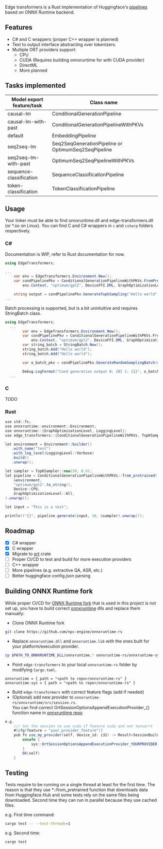 Edge transformers is a Rust implementation of Huggingface's 
[pipelines](https://huggingface.co/docs/transformers/main/en/quicktour#pipeline) 
based on ONNX Runtime backend.

## Features

- C# and C wrappers (proper C++ wrapper is planned)
- Text to output interface abstracting over tokenizers.
- Multiple ORT providers support:
  - CPU
  - CUDA (Requires building onnxruntime for with CUDA provider)
  - DirectML 
  - More planned

## Tasks implemented

| Model export feature/task | Class name                                          |
|---------------------------|-----------------------------------------------------|  
| causal-lm                 | ConditionalGenerationPipeline                       |  
| causal-lm-with-past	    | ConditionalGenerationPipelineWithPKVs               |
| default	                | EmbeddingPipeline                                   |
| seq2seq-lm                | Seq2SeqGenerationPipeline or OptimumSeq2SeqPipeline |
| seq2seq-lm-with-past	    |  OptimumSeq2SeqPipelineWithPKVs                     |
| sequence-classification	| SequenceClassificationPipeline                      |
| token-classification      | TokenClassificationPipeline                         |  



## Usage

Your linker must be able to find onnxruntime.dll and edge-transformers.dll (or *.so on Linux).
You can find C and C# wrappers in `c` and `csharp` folders respectively.

### C#

Documentation is WIP, refer to Rust documentation for now.

```csharp
using EdgeTransformers;

...
    var env = EdgeTransformers.Environment.New();
    var condPipelinePkv = ConditionalGenerationPipelineWithPKVs.FromPretrained(
        env.Context, "optimum/gpt2", DeviceFFI.DML, GraphOptimizationLevelFFI.All);

    string output = condPipelinePkv.GenerateTopkSampling("Hello world", 10, 5, 0.5f);
...
```

Batch processing is supported, but is a bit unintuitive and requires StringBatch class.

```csharp
using EdgeTransformers;
  ...
        var env = EdgeTransformers.Environment.New();
        var condPipelinePkv = ConditionalGenerationPipelineWithPKVs.FromPretrained(
            env.Context, "optimum/gpt2", DeviceFFI.DML, GraphOptimizationLevelFFI.All);
        var string_batch = StringBatch.New();
        string_batch.Add("Hello world");
        string_batch.Add("Hello world");

        var o_batch_pkv = condPipelinePkv.GenerateRandomSamplingBatch(string_batch.Context, 10, 0.5f);

        Debug.LogFormat("Cond generation output 0: {0} 1: {1}", o_batch_pkv[0].ascii_string, o_batch_pkv[1].ascii_string);
  ...
```


### C

TODO

### Rust

```csharp
use std::fs;
use onnxruntime::environment::Environment;
use onnxruntime::{GraphOptimizationLevel, LoggingLevel};
use edge_transformers::{ConditionalGenerationPipelineWithPKVs, TopKSampler, Device};

let environment = Environment::builder()
   .with_name("test")
   .with_log_level(LoggingLevel::Verbose)
   .build()
   .unwrap();

let sampler = TopKSampler::new(50, 0.9);
let pipeline = ConditionalGenerationPipelineWithPKVs::from_pretrained(
    &environment,
    "optimum/gpt2".to_string(),
    Device::CPU,
    GraphOptimizationLevel::All,
).unwrap();

let input = "This is a test";

println!("{}", pipeline.generate(input, 10, &sampler).unwrap());
```

## Roadmap

- [x] C# wrapper
- [x] C wrapper
- [x] Migrate to [ort](https://github.com/pykeio/ort) crate
- [ ] Proper CI/CD to test and build for more execution providers
- [ ] C++ wrapper
- [ ] More pipelines (e.g. extractive QA, ASR, etc.)
- [ ] Better huggingface config.json parsing

## Building ONNX Runtime fork

While proper CI/CD for [ONNX Runtime fork](https://github.com/npc-engine/onnxruntime-rs) 
that is used in this project is not set up, you have to build correct 
[onnxruntime](https://onnxruntime.ai/) dlls and replace them manually:

- Clone ONNX Runtime fork
```bash
git clone https://github.com/npc-engine/onnxruntime-rs
```
- Replace `onnxruntime.dll` and `onnxruntime.lib` with the ones built for your platform/execution provider.
```bash
cp $PATH_TO_ONNXRUNTIME_DLL/onnxruntime.* onnxruntime-rs/onnxruntime-sys/lib/onnxruntime.dll
```
- Point `edge-transformers` to your local `onnxruntime-rs` folder by modifying `Cargo.toml`.
```cargo
onnxruntime = { path = "<path to repo>/onnxruntime-rs" }
onnxruntime-sys = { path = "<path to repo>/onnxruntime-rs" }
```
- Build `edge-transformers` with correct feature flags (add if needed)
- (Optional) add new provider to `onnxruntime-rs/onnxruntime/src/session.rs`.  
You can find correct OrtSessionOptionsAppendExecutionProvider_{} function name in 
[onnxruntime repo](https://github.com/microsoft/onnxruntime)
```csharp
e.g.
    /// Set the session to use cuda if feature cuda and not tensorrt
    #[cfg(feature = "your_provider_feature")]
    pub fn use_my_provider(self, device_id: i32) -> Result<SessionBuilder<'a>> {
        unsafe {
            sys::OrtSessionOptionsAppendExecutionProvider_YOURPROVIDER(self.session_options_ptr, device_id);
        }
        Ok(self)
    }
```

## Testing 

Tests require to be running on a single thread at least for the first time. 
The reason is that they use *::from_pretrained function that downloads data 
from Huggingface Hub and some tests rely on the same files being downloaded.
Second time they can run in parallel because they use cached files.

e.g. First time command:
```bash
cargo test -- --test-threads=1
```

e.g. Second time:
```bash
cargo test 
```

